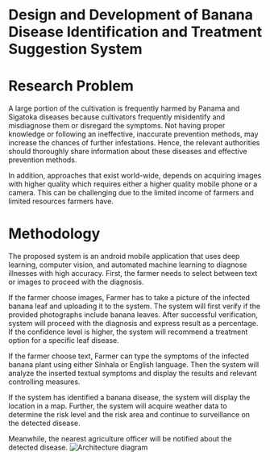 # Design and Development of Banana Disease Identification and Treatment Suggestion System

# Research Problem

A large portion of the cultivation is frequently harmed by Panama and Sigatoka diseases because cultivators frequently misidentify and misdiagnose them or disregard the symptoms. Not having proper knowledge or following an ineffective, inaccurate prevention methods, may increase the chances of further infestations. Hence, the relevant authorities should thoroughly share information about these diseases and effective prevention methods.

In addition, approaches that exist world-wide, depends on acquiring images with higher quality which requires either a higher quality mobile phone or a camera. This can be challenging due to the limited income of farmers and limited resources farmers have.

# Methodology
The proposed system is an android mobile application that uses deep learning, computer vision, and automated machine learning to diagnose illnesses with high accuracy. First, the farmer needs to select between text or images to proceed with the diagnosis.

If the farmer choose images,
Farmer has to take a picture of the infected banana leaf and uploading it to the system. The system will first verify if the provided photographs include banana leaves. After successful verification, system will proceed with the diagnosis and express result as a percentage. If the confidence level is higher, the system will recommend a treatment option for a specific leaf disease.

If the farmer choose text,
Farmer can type the symptoms of the infected banana plant using either Sinhala or English language. Then the system will analyze the inserted textual symptoms and display the results and relevant controlling measures.

If the system has identified a banana disease, the system will display the location in a map. Further, the system will acquire weather data to determine the risk level and the risk area and continue to surveillance on the detected disease.

Meanwhile, the nearest agriculture officer will be notified about the detected disease.
![Architecture diagram](https://github.com/user-attachments/assets/9932d3b2-98ed-42e6-8fd6-4ffdc9f136da)

